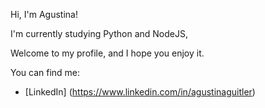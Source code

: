 Hi, I'm Agustina!

I'm currently studying Python and NodeJS, 

Welcome to my profile, and I hope you enjoy it.

You can find me:

- [LinkedIn] (https://www.linkedin.com/in/agustinaguitler)
